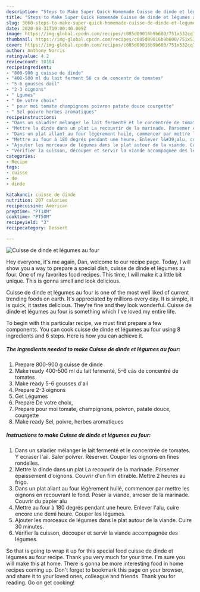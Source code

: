 ```yaml
---
description: "Steps to Make Super Quick Homemade Cuisse de dinde et légumes au four"
title: "Steps to Make Super Quick Homemade Cuisse de dinde et légumes au four"
slug: 3060-steps-to-make-super-quick-homemade-cuisse-de-dinde-et-legumes-au-four
date: 2020-08-31T19:00:40.009Z
image: https://img-global.cpcdn.com/recipes/c085d09016b9b600/751x532cq70/cuisse-de-dinde-et-legumes-au-four-photo-principale-de-la-recette.jpg
thumbnail: https://img-global.cpcdn.com/recipes/c085d09016b9b600/751x532cq70/cuisse-de-dinde-et-legumes-au-four-photo-principale-de-la-recette.jpg
cover: https://img-global.cpcdn.com/recipes/c085d09016b9b600/751x532cq70/cuisse-de-dinde-et-legumes-au-four-photo-principale-de-la-recette.jpg
author: Anthony Norris
ratingvalue: 4.2
reviewcount: 10104
recipeingredient:
- "800-900 g cuisse de dinde"
- "400-500 ml du lait ferment 56 cs de concentr de tomates"
- "5-6 gousses dail"
- "2-3 oignons"
- " Lgumes"
- " De votre choix"
- " pour moi tomate champignons poivron patate douce courgette"
- " Sel poivre herbes aromatiques"
recipeinstructions:
- "Dans un saladier mélanger le lait fermenté et le concentrée de tomates. Y ecraser l&#39;ail. Saler poivrer. Réserver. Couper les oignons en fines rondelles."
- "Mettre la dinde dans un plat La recouvrir de la marinade. Parsemer épaissement d&#39;oignons. Couvrir d&#39;un film étirable. Mettre 2 heures au frigo."
- "Dans un plat allant au four légèrement huilé, commencer par mettre les oignons en recouvrant le fond. Poser la viande, arroser de la marinade. Couvrir du papier alu"
- "Mettre au four à 180 degrés pendant une heure. Enlever l&#39;alu, cuire encore une demi heure. Couper les légumes."
- "Ajouter les morceaux de légumes dans le plat autour de la viande. Cuire 30 minutes."
- "Vérifier la cuisson, découper et servir la viande accompagnée des légumes."
categories:
- Recipe
tags:
- cuisse
- de
- dinde

katakunci: cuisse de dinde 
nutrition: 207 calories
recipecuisine: American
preptime: "PT18M"
cooktime: "PT50M"
recipeyield: "3"
recipecategory: Dessert

---
```



![Cuisse de dinde et légumes au four](https://img-global.cpcdn.com/recipes/c085d09016b9b600/751x532cq70/cuisse-de-dinde-et-legumes-au-four-photo-principale-de-la-recette.jpg)

Hey everyone, it's me again, Dan, welcome to our recipe page. Today, I will show you a way to prepare a special dish, cuisse de dinde et légumes au four. One of my favorites food recipes. This time, I will make it a little bit unique. This is gonna smell and look delicious.



Cuisse de dinde et légumes au four is one of the most well liked of current trending foods on earth. It's appreciated by millions every day. It is simple, it is quick, it tastes delicious. They're fine and they look wonderful. Cuisse de dinde et légumes au four is something which I've loved my entire life.


To begin with this particular recipe, we must first prepare a few components. You can cook cuisse de dinde et légumes au four using 8 ingredients and 6 steps. Here is how you can achieve it.

<!--inarticleads1-->

##### The ingredients needed to make Cuisse de dinde et légumes au four:

1. Prepare 800-900 g cuisse de dinde
1. Make ready 400-500 ml du lait fermenté, 5-6 càs de concentré de tomates
1. Make ready 5-6 gousses d&#39;ail
1. Prepare 2-3 oignons
1. Get  Légumes
1. Prepare  De votre choix,
1. Prepare  pour moi tomate, champignons, poivron, patate douce, courgette
1. Make ready  Sel, poivre, herbes aromatiques




<!--inarticleads2-->

##### Instructions to make Cuisse de dinde et légumes au four:

1. Dans un saladier mélanger le lait fermenté et le concentrée de tomates. Y ecraser l&#39;ail. Saler poivrer. Réserver. Couper les oignons en fines rondelles.
1. Mettre la dinde dans un plat La recouvrir de la marinade. Parsemer épaissement d&#39;oignons. Couvrir d&#39;un film étirable. Mettre 2 heures au frigo.
1. Dans un plat allant au four légèrement huilé, commencer par mettre les oignons en recouvrant le fond. Poser la viande, arroser de la marinade. Couvrir du papier alu
1. Mettre au four à 180 degrés pendant une heure. Enlever l&#39;alu, cuire encore une demi heure. Couper les légumes.
1. Ajouter les morceaux de légumes dans le plat autour de la viande. Cuire 30 minutes.
1. Vérifier la cuisson, découper et servir la viande accompagnée des légumes.




So that is going to wrap it up for this special food cuisse de dinde et légumes au four recipe. Thank you very much for your time. I'm sure you will make this at home. There is gonna be more interesting food in home recipes coming up. Don't forget to bookmark this page on your browser, and share it to your loved ones, colleague and friends. Thank you for reading. Go on get cooking!
